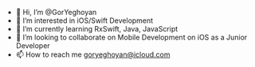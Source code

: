 - 👋 Hi, I’m @GorYeghoyan
- 👀 I’m interested in iOS/Swift Development
- 🌱 I’m currently learning RxSwift, Java, JavaScript
- 💞️ I’m looking to collaborate on Mobile Development on iOS as a Junior Developer
- 📫 How to reach me goryeghoyan@icloud.com

<!---
GorYeghoyan/GorYeghoyan is a ✨ special ✨ repository because its `README.md` (this file) appears on your GitHub profile.
You can click the Preview link to take a look at your changes.
--->
